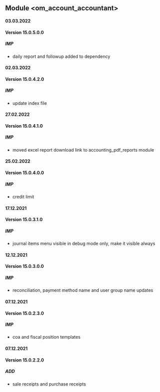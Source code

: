 ## Module <om_account_accountant>

#### 03.03.2022
#### Version 15.0.5.0.0
##### IMP
- daily report and followup added to dependency

#### 02.03.2022
#### Version 15.0.4.2.0
##### IMP
- update index file

#### 27.02.2022
#### Version 15.0.4.1.0
##### IMP
- moved excel report download link to accounting_pdf_reports module

#### 25.02.2022
#### Version 15.0.4.0.0
##### IMP
- credit limit

#### 17.12.2021
#### Version 15.0.3.1.0
##### IMP
- journal items menu visible in debug mode only, make it visible always

#### 12.12.2021
#### Version 15.0.3.0.0
##### IMP
- reconciliation, payment method name and user group name updates

#### 07.12.2021
#### Version 15.0.2.3.0
##### IMP
- coa and fiscal position templates

#### 07.12.2021
#### Version 15.0.2.2.0
##### ADD
- sale receipts and purchase receipts

